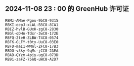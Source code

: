 ## 2024-11-08 23 : 00 的 GreenHub 许可证
```
RBMz-AMae-Pgou-9bC8-9315
RBKI-eepJ-xLAL-B3C8-8CA1
RBIZ-hvlB-GUxH-zgC8-2830
RBGl-qDHn-Tdxr-3wC8-172E
RBFQ-2teH-ZLBW-T4C8-0574
RBFK-GLFY-t0tx-UuC8-03E0
RBFD-maI1-WMnl-ZFC8-17B3
RBDO-v3ky-9qMc-jCC8-2AEA
RBAD-QYzm-4pjy-ugC8-073D
RB9i-zaFZ-75nQ-uWC8-A2D7
```
